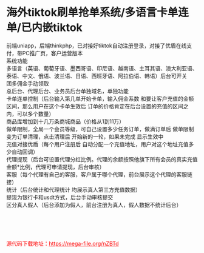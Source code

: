 # 海外tiktok刷单抢单系统/多语言卡单连单/已内嵌tiktok

前端uniapp，后端thinkphp，已对接好tiktok自动注册登录，对接了优盾在线支付，带PC推广页，客户运营版本<br>系统功能<br>多语言（英语、葡萄牙语、墨西哥语、印尼语、越南语、土耳其语、澳大利亚语、泰语、中文、俄语、波兰语、日语、西班牙语、阿拉伯语、韩语）后台可开关<br>团多佣金手动领取<br>总后台、代理后台、业务员后台单独域名，单独功能<br>卡单连单控制（后台输入第几单开始卡单，输入佣金系数 和要让客户充值的金额区间，那么用户在这个卡单生效后 订单的价格肯定在后台设置的充值的区间之内，可以多个数量）<br>商品库增加到十几万条商城商品（价格从1到11万）<br>做单限制，全局一个会员等级，可自己设置多少任务订单，做满订单后 做单限制变为订单清理，点击清理后 开始新的一轮，如果未完成 显示生效中<br>充值对接优盾（每个用户注册后 自动分配一个充值地址，用户对这个地址充值多少自动回调）<br>代理提现（后台可设置代理分红比例。代理的余额按照他旗下所有会员的真实充值金额*比例，代理可申请提现，后台审核）<br>客服（每个代理有自己的客服，客户属于哪个代理，前台展示这个代理的客服链接）<br>统计（后台统计和代理统计 均展示真人第三方充值数据）<br>提现为银行卡和usdt方式，后台手动审核提交<br>区分真人假人（后台添加为假人，前台注册为真人，假人数据不统计后台）<br><br><br><br><br>


<p style="color: red;">源代码下载地址：<a href="https://mega-file.org/nZBTd" style="color: red;">https://mega-file.org/nZBTd</a></p>